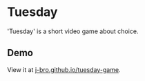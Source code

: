 # Tuesday

'Tuesday' is a short video game about choice.

## Demo
View it at [j-bro.github.io/tuesday-game](https://j-bro.github.io/tuesday-game).
